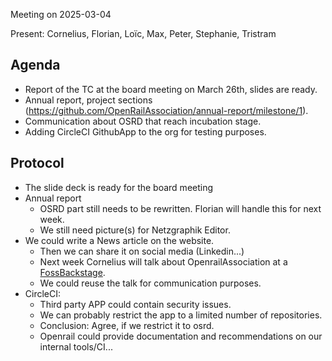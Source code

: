Meeting on 2025-03-04

Present: Cornelius, Florian, Loïc, Max, Peter, Stephanie, Tristram

## Agenda

* Report of the TC at the board meeting on March 26th, slides are ready.
* Annual report, project sections (https://github.com/OpenRailAssociation/annual-report/milestone/1).
* Communication about OSRD that reach incubation stage.
* Adding CircleCI GithubApp to the org for testing purposes.

## Protocol

* The slide deck is ready for the board meeting
* Annual report
    * OSRD part still needs to be rewritten. Florian will handle this for next week.
    * We still need picture(s) for Netzgraphik Editor.
* We could write a News article on the website.
    * Then we can share it on social media (Linkedin...)
    * Next week Cornelius will talk about OpenrailAssociation at a [FossBackstage](https://25.foss-backstage.de/session/putting-the-railway-industry-on-the-open-source-track/).
    * We could reuse the talk for communication purposes.
* CircleCI:
    * Third party APP could contain security issues.
    * We can probably restrict the app to a limited number of repositories.
    * Conclusion: Agree, if we restrict it to osrd.
    * Openrail could provide documentation and recommendations on our internal tools/CI...
